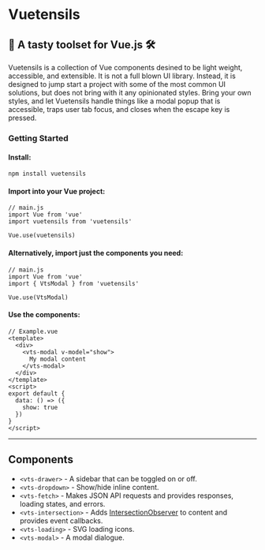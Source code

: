 # Vuetensils

## 🍴 A tasty toolset for Vue.js 🛠

Vuetensils is a collection of Vue components desined to be light weight, accessible, and extensible. It is not a full blown UI library. Instead, it is designed to jump start a project with some of the most common UI solutions, but does not bring with it any opinionated styles. Bring your own styles, and let Vuetensils handle things like a modal popup that is accessible, traps user tab focus, and closes when the escape key is pressed.

### Getting Started

#### Install:

`npm install vuetensils`

#### Import into your Vue project:

```
// main.js
import Vue from 'vue'
import vuetensils from 'vuetensils'

Vue.use(vuetensils)
```

#### Alternatively, import just the components you need:

```
// main.js
import Vue from 'vue'
import { VtsModal } from 'vuetensils'

Vue.use(VtsModal)
```

#### Use the components:

```
// Example.vue
<template>
  <div>
    <vts-modal v-model="show">
      My modal content
    </vts-modal>
  </div>
</template>
<script>
export default {
  data: () => ({
    show: true
  })
}
</script>
```

---

## Components

- `<vts-drawer>` - A sidebar that can be toggled on or off.
- `<vts-dropdown>` - Show/hide inline content.
- `<vts-fetch>` - Makes JSON API requests and provides responses, loading states, and errors.
- `<vts-intersection>` - Adds [IntersectionObserver](https://developer.mozilla.org/en-US/docs/Web/API/IntersectionObserver) to content and provides event callbacks.
- `<vts-loading>` - SVG loading icons.
- `<vts-modal>` - A modal dialogue.
